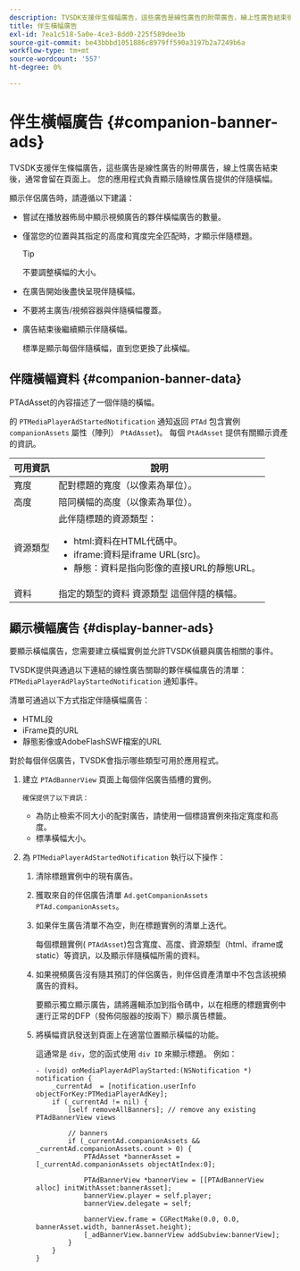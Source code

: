 ```yaml
---
description: TVSDK支援伴生條幅廣告，這些廣告是線性廣告的附帶廣告，線上性廣告結束後，通常會留在頁面上。 您的應用程式負責顯示隨線性廣告提供的伴隨橫幅。
title: 伴生橫幅廣告
exl-id: 7ea1c518-5a0e-4ce3-8dd0-225f589dee3b
source-git-commit: be43bbbd1051886c8979ff590a3197b2a7249b6a
workflow-type: tm+mt
source-wordcount: '557'
ht-degree: 0%

---
```


# 伴生橫幅廣告 {#companion-banner-ads}

TVSDK支援伴生條幅廣告，這些廣告是線性廣告的附帶廣告，線上性廣告結束後，通常會留在頁面上。 您的應用程式負責顯示隨線性廣告提供的伴隨橫幅。

顯示伴侶廣告時，請遵循以下建議：

* 嘗試在播放器佈局中顯示視頻廣告的夥伴橫幅廣告的數量。
* 僅當您的位置與其指定的高度和寬度完全匹配時，才顯示伴隨標題。

   >[!TIP]
   >
   >不要調整橫幅的大小。

* 在廣告開始後盡快呈現伴隨橫幅。
* 不要將主廣告/視頻容器與伴隨橫幅覆蓋。
* 廣告結束後繼續顯示伴隨橫幅。

   標準是顯示每個伴隨橫幅，直到您更換了此橫幅。

## 伴隨橫幅資料 {#companion-banner-data}

PTAdAsset的內容描述了一個伴隨的橫幅。

<!--<a id="section_D730B4FD6FD749E9860B6A07FC110552"></a>-->

的 `PTMediaPlayerAdStartedNotification` 通知返回 `PTAd` 包含實例 `companionAssets` 屬性（陣列） `PtAdAsset`)。
每個 `PtAdAsset` 提供有關顯示資產的資訊。

<table id="table_760C885E2DCA4BE983CC57FDA7BD5B14"> 
 <thead> 
  <tr> 
   <th colname="col1" class="entry"><b>可用資訊</b></th> 
   <th colname="col2" class="entry"><b>說明</b></th> 
  </tr> 
 </thead>
 <tbody> 
  <tr> 
   <td colname="col1"> 寬度 </td> 
   <td colname="col2"> 配對標題的寬度（以像素為單位）。 </td> 
  </tr> 
  <tr> 
   <td colname="col1"> 高度 </td> 
   <td colname="col2"> 陪同橫幅的高度（以像素為單位）。 </td> 
  </tr> 
  <tr> 
   <td colname="col1"> 資源類型 </td> 
   <td colname="col2">此伴隨標題的資源類型： 
    <ul id="ul_A067787FE49E4B6095BE0AC1D447DBB3"> 
     <li id="li_02B7224C67004095B3F6E50FD21E507E">html:資料在HTML代碼中。 </li> 
     <li id="li_5F37E14472424F808C6094F42009E676">iframe:資料是iframe URL(src)。 </li> 
     <li id="li_76B945007CE842158B5125422765E0B2">靜態：資料是指向影像的直接URL的靜態URL。 </li> 
    </ul> </td> 
  </tr> 
  <tr> 
   <td colname="col1"> 資料 </td> 
   <td colname="col2"> 指定的類型的資料 <span class="codeph">資源類型</span> 這個伴隨的橫幅。 </td> 
  </tr> 
 </tbody> 
</table>

## 顯示橫幅廣告 {#display-banner-ads}

要顯示橫幅廣告，您需要建立橫幅實例並允許TVSDK偵聽與廣告相關的事件。

TVSDK提供與通過以下連結的線性廣告關聯的夥伴橫幅廣告的清單： `PTMediaPlayerAdPlayStartedNotification` 通知事件。

清單可通過以下方式指定伴隨橫幅廣告：

* HTML段
* iFrame頁的URL
* 靜態影像或AdobeFlashSWF檔案的URL

對於每個伴侶廣告，TVSDK會指示哪些類型可用於應用程式。

1. 建立 `PTAdBannerView`  頁面上每個伴侶廣告插槽的實例。

       確保提供了以下資訊：
   
   * 為防止檢索不同大小的配對廣告，請使用一個標語實例來指定寬度和高度。
   * 標準橫幅大小。

1. 為 `PTMediaPlayerAdStartedNotification` 執行以下操作：
   1. 清除標題實例中的現有廣告。
   1. 獲取來自的伴侶廣告清單 `Ad.getCompanionAssets` `PTAd.companionAssets`。
   1. 如果伴生廣告清單不為空，則在標題實例的清單上迭代。

      每個標題實例( `PTAdAsset`)包含寬度、高度、資源類型（html、iframe或static）等資訊，以及顯示伴隨橫幅所需的資料。
   1. 如果視頻廣告沒有隨其預訂的伴侶廣告，則伴侶資產清單中不包含該視頻廣告的資料。

      要顯示獨立顯示廣告，請將邏輯添加到指令碼中，以在相應的標題實例中運行正常的DFP（發佈伺服器的按兩下）顯示廣告標籤。
   1. 將橫幅資訊發送到頁面上在適當位置顯示橫幅的功能。

      這通常是 `div`，您的函式使用 `div ID` 來顯示標題。 例如：

      ```
      - (void) onMediaPlayerAdPlayStarted:(NSNotification *) notification { 
          _currentAd  = [notification.userInfo  objectForKey:PTMediaPlayerAdKey];  
          if (_currentAd != nil) { 
              [self removeAllBanners]; // remove any existing PTAdBannerView views 
      
              // banners 
              if (_currentAd.companionAssets && _currentAd.companionAssets.count > 0) { 
                  PTAdAsset *bannerAsset = [_currentAd.companionAssets objectAtIndex:0]; 
      
                  PTAdBannerView *bannerView = [[PTAdBannerView alloc] initWithAsset:bannerAsset];  
                  bannerView.player = self.player; 
                  bannerView.delegate = self; 
      
                  bannerView.frame = CGRectMake(0.0, 0.0, bannerAsset.width, bannerAsset.height);  
                  [_adBannerView.bannerView addSubview:bannerView]; 
              } 
          } 
      }
      ```
